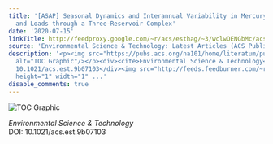 ```yaml
---
title: '[ASAP] Seasonal Dynamics and Interannual Variability in Mercury Concentrations
  and Loads through a Three-Reservoir Complex'
date: '2020-07-15'
linkTitle: http://feedproxy.google.com/~r/acs/esthag/~3/wclwOENGbMc/acs.est.9b07103
source: 'Environmental Science & Technology: Latest Articles (ACS Publications)'
description: '<p><img src="https://pubs.acs.org/na101/home/literatum/publisher/achs/journals/content/esthag/0/esthag.ahead-of-print/acs.est.9b07103/20200715/images/medium/es9b07103_0006.gif"
  alt="TOC Graphic"/></p><div><cite>Environmental Science & Technology</cite></div><div>DOI:
  10.1021/acs.est.9b07103</div><img src="http://feeds.feedburner.com/~r/acs/esthag/~4/wclwOENGbMc"
  height="1" width="1" ...'
disable_comments: true
---
```

<p><img src="https://pubs.acs.org/na101/home/literatum/publisher/achs/journals/content/esthag/0/esthag.ahead-of-print/acs.est.9b07103/20200715/images/medium/es9b07103_0006.gif" alt="TOC Graphic"/></p><div><cite>Environmental Science & Technology</cite></div><div>DOI: 10.1021/acs.est.9b07103</div><img src="http://feeds.feedburner.com/~r/acs/esthag/~4/wclwOENGbMc" height="1" width="1" ...